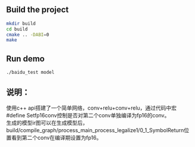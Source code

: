 ## Build the project
```bash
mkdir build
cd build
cmake .. -DABI=0
make
```

## Run demo
```bash
./baidu_test model
```

## 说明：
使用c++ api搭建了一个简单网络，conv+relu+conv+relu，通过代码中宏#define Setfp16conv控制是否对第二个conv单独编译为fp16的conv。  
生成的模型ir图可以在生成模型后，build/compile_graph/process_main_process_legalize1/0_1_SymbolReturn位置看到第二个conv在编译期设置为fp16。
